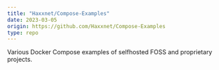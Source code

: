 ```yaml
---
title: "Haxxnet/Compose-Examples"
date: 2023-03-05
origin: https://github.com/Haxxnet/Compose-Examples
type: repo
---
```


Various Docker Compose examples of selfhosted FOSS and proprietary projects.